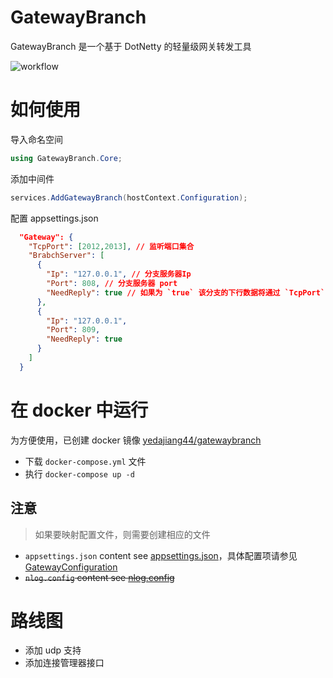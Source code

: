 # GatewayBranch

GatewayBranch 是一个基于 DotNetty 的轻量级网关转发工具

![workflow](./imgs/workflow.png)

# 如何使用

导入命名空间

```c#
using GatewayBranch.Core;
```

添加中间件

```c#
services.AddGatewayBranch(hostContext.Configuration);
```

配置 appsettings.json

```json
  "Gateway": {
    "TcpPort": [2012,2013], // 监听端口集合
    "BrabchServer": [
      {
        "Ip": "127.0.0.1", // 分支服务器Ip
        "Port": 808, // 分支服务器 port
        "NeedReply": true // 如果为 `true` 该分支的下行数据将通过 `TcpPort` 下发至终端,否则将过滤掉
      },
      {
        "Ip": "127.0.0.1",
        "Port": 809,
        "NeedReply": true
      }
    ]
  }
```

# 在 docker 中运行

为方便使用，已创建 docker 镜像 [yedajiang44/gatewaybranch](https://hub.docker.com/r/yedajiang44/gatewaybranch)

- 下载 `docker-compose.yml` 文件
- 执行 `docker-compose up -d`

## 注意

> 如果要映射配置文件，则需要创建相应的文件

- `appsettings.json` content see [appsettings.json](./src/GatewayBranch.Application/appsettings.json)，具体配置项请参见[GatewayConfiguration](./src/GatewayBranch.Core/Server/GatewayConfiguration.cs)
- ~~`nlog.config` content see [nlog.config](./src/GatewayBranch.Application/nlog.config)~~

# 路线图

- 添加 udp 支持
- 添加连接管理器接口
